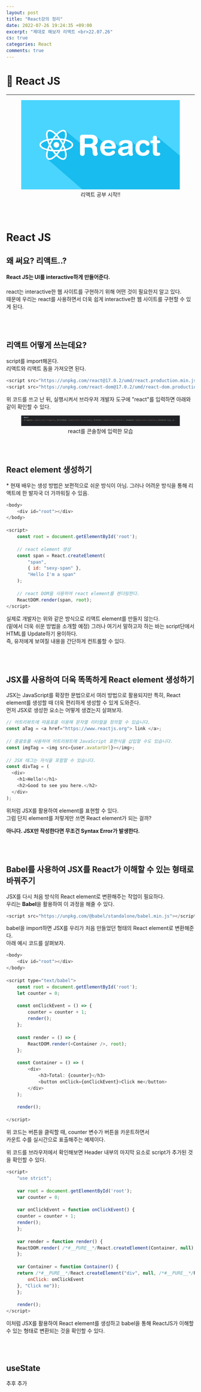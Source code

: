 ```yaml
---
layout: post
title: "React강의 정리"
date: 2022-07-26 19:24:35 +09:00
excerpt: "제대로 해보자 리액트 <br>22.07.26"
cs: true
categories: React
comments: true
---
```

# 📌 React JS
---------------------------

<figure>
    <a href="/assets/img/react/2022-07-26/react.png"><img src="/assets/img/react/2022-07-26/react.png"></a>    
    <figcaption style="text-align:center">리액트 공부 시작!!</figcaption>
</figure>

<br>
<br>

# React JS
## 왜 써요? 리액트..?
#### React JS는 UI를 interactive하게 만들어준다.
react는 interactive한 웹 사이트를 구현하기 위해 어떤 것이 필요한지 알고 있다.  
때문에 우리는 react를 사용하면서 더욱 쉽게 interactive한 웹 사이트를 구현할 수 있게 된다.  

<br>
<br>

## 리액트 어떻게 쓰는데요?
script를 import해온다.  
리액트와 리액트 돔을 가져오면 된다.
``` javascript
<script src="https://unpkg.com/react@17.0.2/umd/react.production.min.js"></script>
<script src="https://unpkg.com/react-dom@17.0.2/umd/react-dom.production.min.js"></script>
```

위 코드를 쓰고 난 뒤, 실행시켜서 브라우저 개발자 도구에 "react"를 입력하면 아래와 같이 확인할 수 있다.
<figure>
    <a href="/assets/img/react/2022-07-26/inputReact.jpg"><img src="/assets/img/react/2022-07-26/inputReact.jpg"></a>    
    <figcaption style="text-align:center">react를 콘솔창에 입력한 모습</figcaption>
</figure>

<br>
<br>

## React element 생성하기
\* 현재 배우는 생성 방법은 보편적으로 쉬운 방식이 아님.
그러나 어려운 방식을 통해 리액트에 한 발자국 더 가까워질 수 있음.  

``` javascript
<body>
    <div id="root"></div>
</body>

<script>
    const root = document.getElementById('root');

    // react element 생성
    const span = React.createElement(
        "span", 
        { id: "sexy-span" }, 
        "Hello I'm a span"
    );

    // react DOM을 사용하여 react element를 렌더링한다. 
    ReactDOM.render(span, root);
</script>
```

실제로 개발자는 위와 같은 방식으로 리액트 element를 만들지 않는다.  
(밑에서 더욱 쉬운 방법을 소개할 예정)
그러나 여기서 말하고자 하는 바는 script단에서 HTML를 Update하기 용이하다.  
즉, 유저에게 보여질 내용을 간단하게 컨트롤할 수 있다.

<br>
<br>

## JSX를 사용하여 더욱 똑똑하게 React element 생성하기
JSX는 JavaScript를 확장한 문법으로서 여러 방법으로 활용되지만 특히, React element를 생성할 때 더욱 편리하게 생성할 수 있게 도와준다.  
먼저 JSX로 생성한 요소는 어떻게 생겼는지 살펴보자.  

```javascript
// 어트리뷰트에 따옴표를 이용해 문자열 리터럴을 정의할 수 있습니다.
const aTag = <a href="https://www.reactjs.org"> link </a>;

// 중괄호를 사용하여 어트리뷰트에 JavaScript 표현식을 삽입할 수도 있습니다.
const imgTag = <img src={user.avatarUrl}></img>;

// JSX 태그는 자식을 포함할 수 있습니다.
const divTag = (
  <div>
    <h1>Hello!</h1>
    <h2>Good to see you here.</h2>
  </div>
);
```

위처럼 JSX를 활용하여 element를 표현할 수 있다.  
그럼 단지 element를 저렇게만 쓰면 React element가 되는 걸까?  

**아니다. JSX만 작성한다면 무조건 Syntax Error가 발생한다.**  

<br>
<br>

## Babel를 사용하여 JSX를 React가 이해할 수 있는 형태로 바꿔주기


JSX를 다시 처음 방식의 React element로 변환해주는 작업이 필요하다.  
우리는 **Babel**을 활용하여 이 과정을 해줄 수 있다.  

```javascript
<script src="https://unpkg.com/@babel/standalone/babel.min.js"></script>
```
babel을 import하면 JSX를 우리가 처음 만들었던 형태의 React element로 변환해준다.  
아래 예시 코드를 살펴보자.  
```javascript
<body>
    <div id="root"></div>
</body>

<script type="text/babel">
    const root = document.getElementById('root');
    let counter = 0;

    const onClickEvent = () => {
        counter = counter + 1;
        render();
    };

    const render = () => {
        ReactDOM.render(<Container />, root);
    };

    const Container = () => (
        <div>
            <h3>Total: {counter}</h3>
            <button onClick={onClickEvent}>Click me</button>
        </div>
    );

    render();

</script>
```
위 코드는 버튼을 클릭할 때, counter 변수가 버튼을 카운트하면서  
카운트 수를 실시간으로 표출해주는 예제이다.  

위 코드를 브라우저에서 확인해보면 Header 내부의 마지막 요소로 script가 추가된 것을 확인할 수 있다.  
```javascript
<script>
    "use strict";

    var root = document.getElementById('root');
    var counter = 0;

    var onClickEvent = function onClickEvent() {
    counter = counter + 1;
    render();
    };

    var render = function render() {
    ReactDOM.render( /*#__PURE__*/React.createElement(Container, null), root);
    };

    var Container = function Container() {
    return /*#__PURE__*/React.createElement("div", null, /*#__PURE__*/React.createElement("h3", null, "Total: ", counter), /*#__PURE__*/React.createElement("button", {
        onClick: onClickEvent
    }, "Click me"));
    };

    render();
</script>
```
이처럼 JSX를 활용하여 React element를 생성하고 babel을 통해 ReactJS가 이해할 수 있는 형태로 변환되는 것을 확인할 수 있다.  

<br>
<br>

## useState

추후 추가




<br>
<br>
<br>

[jekyll-docs]: https://jekyllrb.com/docs/home
[jekyll-gh]:   https://github.com/jekyll/jekyll
[jekyll-talk]: https://talk.jekyllrb.com/

